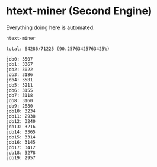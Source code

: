 # htext-miner (Second Engine)

Everything doing here is automated.

```
htext-miner

total: 64286/71225 (90.25763425763425%)

job0: 3507
job1: 3367
job2: 3022
job3: 3186
job4: 3581
job5: 3211
job6: 3155
job7: 3118
job8: 3160
job9: 2880
job10: 3234
job11: 2938
job12: 3240
job13: 3216
job14: 3365
job15: 3314
job16: 3145
job17: 3412
job18: 3278
job19: 2957
```